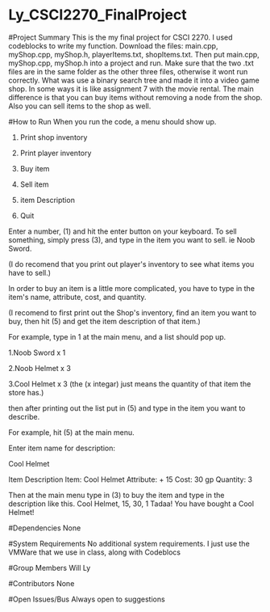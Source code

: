 # Ly_CSCI2270_FinalProject

#Project Summary
This is the my final project for CSCI 2270.
I used codeblocks to write my function. 
Download the files: main.cpp,  myShop.cpp, myShop.h, playerItems.txt, shopItems.txt.
Then put main.cpp, myShop.cpp, myShop.h into a project and run.
Make sure that the two .txt files are in the same folder as the other three files, otherwise it wont run correctly.
What was use a binary search tree and made it into a video game shop.
In some ways it is like assignment 7 with the movie rental.
The main difference is that you can buy items without removing a node from the shop.
Also you can sell items to the shop as well.

#How to Run
When you run the code, a menu should show up.

1. Print shop inventory 

2. Print player inventory 

3. Buy item 

4. Sell item  

5. item Description 

6. Quit


Enter a number, (1) and hit the enter button on your keyboard. To sell something, simply press (3), and type in the item you want to sell. ie Noob Sword.

(I do recomend that you print out player's inventory to see what items you have to sell.)

In order to buy an item is a little more complicated, you have to type in the item's name, attribute, cost, and quantity.

(I recomend to first print out the Shop's inventory, find an item you want to buy, then hit (5) and get the item description of that item.)

For example, type in 1 at the main menu, and a list should pop up.

1.Noob Sword x 1

2.Noob Helmet x 3

3.Cool Helmet x 3 (the (x integar) just means the quantity of that item the store has.)

then after printing out the list put in (5) and type in the item you want to describe.

For example, hit (5) at the main menu.

Enter item name for description:

Cool Helmet


Item Description
Item: Cool Helmet
Attribute: + 15
Cost: 30 gp
Quantity: 3

Then at the main menu type in (3) to buy the item and type in the description like this.
Cool Helmet, 15, 30, 1
Tadaa! You have bought a Cool Helmet! 

#Dependencies
None

#System Requirements
No additional system requirements.
I just use the VMWare that we use in class, along with Codeblocs

#Group Members
Will Ly

#Contributors
None

#Open Issues/Bus
Always open to suggestions

